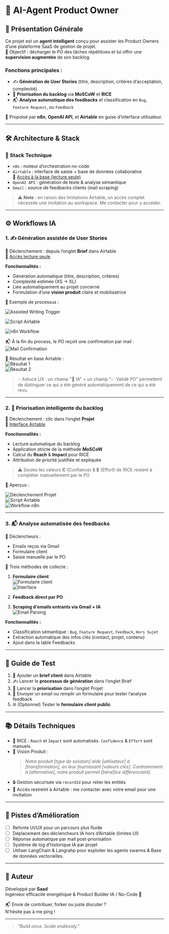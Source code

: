 # 🤖 AI-Agent Product Owner

## 🧭 Présentation Générale

Ce projet est un **agent intelligent** conçu pour assister les Product Owners d’une plateforme SaaS de gestion de projet.  
🎯 Objectif : décharger le PO des tâches répétitives et lui offrir une **supervision augmentée** de son backlog.

### Fonctions principales :
- ✍️ **Génération de User Stories** (titre, description, critères d’acceptation, complexité)
- 🚦 **Priorisation du backlog** via **MoSCoW** et **RICE**
- 📬 **Analyse automatique des feedbacks** et classification en `Bug`, `Feature Request`, ou `Feedback`

🧠 Propulsé par **n8n**, **OpenAI API**, et **Airtable** en guise d’interface utilisateur.

---

## 🛠️ Architecture & Stack

### 🧩 Stack Technique

- `n8n` : moteur d’orchestration no-code
- `Airtable` : interface de saisie + base de données collaborative  
  🔗 [Accès à la base (lecture seule)](https://airtable.com/appdbdWixyLMElhAH/shrX1YU7wWhg9DkuJ)
- `OpenAI API` : génération de texte & analyse sémantique
- `Gmail` : source de feedbacks clients (mail scraping)

> ⚠️ **Note** : en raison des limitations Airtable, un accès complet nécessite une invitation au workspace. Me contacter pour y accéder.

---

## ⚙️ Workflows IA

### 1. ✍️ Génération assistée de User Stories

📍 Déclenchement : depuis l’onglet **Brief** dans Airtable  
📌 [Accès lecture seule](https://airtable.com/appdbdWixyLMElhAH/shr61nuyOpT0LW8ZC?Bm7FO=recC7u336r20vEihL)

**Fonctionnalités :**
- Génération automatique (titre, description, critères)
- Complexité estimée (XS → XL)
- Liée automatiquement au projet concerné
- Formulation d’une **vision produit** claire et mobilisatrice

📸 Exemple de processus :

![Assisted Writing Trigger](https://github.com/user-attachments/assets/fd6a2fe1-d05b-4008-bf6e-9d75818330ce)

![Script Airtable](https://github.com/user-attachments/assets/4f085b61-994a-4968-804e-c2c53bdc1340)

![n8n Workflow](https://github.com/user-attachments/assets/75fa5f9f-c864-49ff-ad5c-37e658506ac0)

📬 À la fin du process, le PO reçoit une confirmation par mail :  
![Mail Confirmation](https://github.com/user-attachments/assets/6522dc03-4008-4202-b76b-cb618d3aef0d)

🧾 Résultat en base Airtable :  
![Résultat 1](https://github.com/user-attachments/assets/c3ab484f-f372-4e3b-9554-4d5027464b3e)  
![Résultat 2](https://github.com/user-attachments/assets/7b9f9659-1aa6-4ec5-93f0-fbb9bbcf85ad)

> 💡 Astuce UX : un champ "🧠 IA" + un champ "✅ Validé PO" permettent de distinguer ce qui a été généré automatiquement de ce qui a été revu.

---

### 2. 🚦 Priorisation intelligente du backlog

📍 Déclenchement : clic dans l’onglet **Projet**  
📌 [Interface Airtable](https://airtable.com/appdbdWixyLMElhAH/shrruPyt9kQdQP9rm)

**Fonctionnalités :**
- Lecture automatique du backlog
- Application stricte de la méthode **MoSCoW**
- Calcul du **Reach** & **Impact** pour RICE  
- Attribution de priorité justifiée et expliquée

> ⚠️ Seules les valeurs **C** (Confiance) & **E** (Effort) de RICE restent à compléter manuellement par le PO

📸 Aperçus :

![Déclenchement Projet](https://github.com/user-attachments/assets/fa9f90ae-773a-456f-bbe2-0565b75145ab)  
![Script Airtable](https://github.com/user-attachments/assets/3ba90254-8f43-498f-a358-8ca8610d4deb)  
![Workflow n8n](https://github.com/user-attachments/assets/801aa64f-9906-46e0-a507-6f3d3106b8a0)

---

### 3. 📬 Analyse automatisée des feedbacks

📍 Déclencheurs :
- Emails reçus via Gmail
- Formulaire client
- Saisie manuelle par le PO

📌 Trois méthodes de collecte :
1. **Formulaire client**  
   ![Formulaire client](https://github.com/user-attachments/assets/15172bb9-c7e5-4da8-8327-6311052db3a9)  
   ![Interface](https://github.com/user-attachments/assets/75447c5a-53b3-4501-a75b-c82f29ea2abb)

2. **Feedback direct par PO**

3. **Scraping d'emails entrants via Gmail + IA**  
   ![Email Parsing](https://github.com/user-attachments/assets/215949c4-ea52-46ff-a454-91ba213f36e8)

**Fonctionnalités :**
- Classification sémantique : `Bug`, `Feature Request`, `Feedback`, `Hors Sujet`
- Extraction automatique des infos clés (contact, projet, contenu)
- Ajout dans la table Feedbacks

---

## 🧪 Guide de Test

1. 🧾 Ajouter un **brief client** dans Airtable  
2. ✍️ Lancer le **processus de génération** dans l’onglet Brief  
3. 🚦 Lancer la **priorisation** dans l’onglet Projet  
4. 📩 Envoyer un email ou remplir un formulaire pour tester l’analyse feedback  
5. 🌐 (Optionnel) Tester le **formulaire client public**

---

## 📚 Détails Techniques

- 🔢 RICE : `Reach` et `Impact` sont automatisés. `Confidence` & `Effort` sont manuels.
- 🧭 Vision Produit :  
  > *Notre produit [type de solution] aide [utilisateur] à [transformation], en leur fournissant [valeurs clés]. Contrairement à [alternative], notre produit permet [bénéfice différenciant].*
- 🔒 Gestion sécurisée via `recordId` pour relier les entités
- 🔐 Accès restreint à Airtable : me contacter avec votre email pour une invitation

---

## 🧠 Pistes d’Amélioration

- [ ] Refonte UI/UX pour un parcours plus fluide
- [ ] Déplacement des déclencheurs IA hors d’Airtable (limites UI)
- [ ] Réponse automatique par mail post-priorisation
- [ ] Système de log d’historique IA par projet
- [ ] Utiliser LangChain & Langrahp pour exploiter les agents swarms & Base de données vectorielles.

---

## 👤 Auteur

Développé par **Saad**  
Ingénieur efficacité énergétique & Product Builder IA / No-Code 🚀

📬 Envie de contribuer, forker ou juste discuter ?  
N’hésite pas à me ping !

---

> *"Build once. Scale endlessly."*
